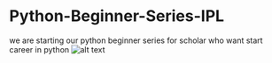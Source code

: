 # Python-Beginner-Series-IPL
we are starting our python beginner series for scholar who want start career in python 
![alt text](https://github.com/thepradip/Python-Beginner-Series-IPL/blob/master/ipl_data/ipl.jpeg)
